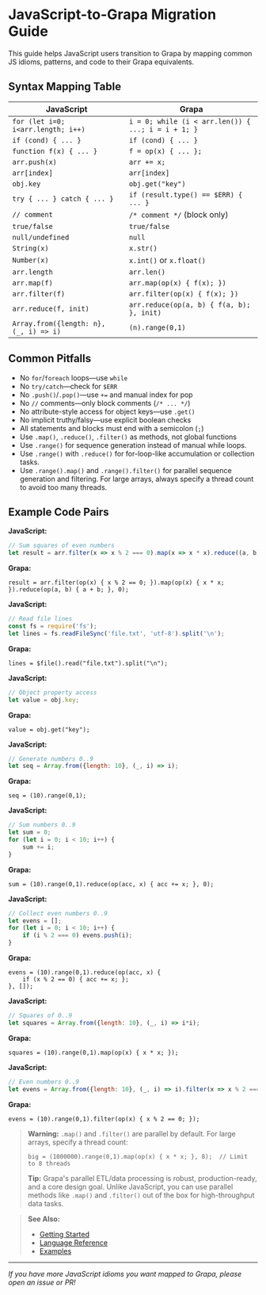 # JavaScript-to-Grapa Migration Guide

This guide helps JavaScript users transition to Grapa by mapping common JS idioms, patterns, and code to their Grapa equivalents.

## Syntax Mapping Table

| JavaScript | Grapa |
|------------|-------|
| `for (let i=0; i<arr.length; i++)` | `i = 0; while (i < arr.len()) { ...; i = i + 1; }` |
| `if (cond) { ... }` | `if (cond) { ... }` |
| `function f(x) { ... }` | `f = op(x) { ... };` |
| `arr.push(x)` | `arr += x;` |
| `arr[index]` | `arr[index]` |
| `obj.key` | `obj.get("key")` |
| `try { ... } catch { ... }` | `if (result.type() == $ERR) { ... }` |
| `// comment` | `/* comment */` (block only) |
| `true/false` | `true/false` |
| `null/undefined` | `null` |
| `String(x)` | `x.str()` |
| `Number(x)` | `x.int()` or `x.float()` |
| `arr.length` | `arr.len()` |
| `arr.map(f)` | `arr.map(op(x) { f(x); })` |
| `arr.filter(f)` | `arr.filter(op(x) { f(x); })` |
| `arr.reduce(f, init)` | `arr.reduce(op(a, b) { f(a, b); }, init)` |
| `Array.from({length: n}, (_, i) => i)` | `(n).range(0,1)` |

## Common Pitfalls
- No `for`/`foreach` loops—use `while`
- No `try/catch`—check for `$ERR`
- No `.push()`/`.pop()`—use `+=` and manual index for pop
- No `//` comments—only block comments (`/* ... */`)
- No attribute-style access for object keys—use `.get()`
- No implicit truthy/falsy—use explicit boolean checks
- All statements and blocks must end with a semicolon (`;`)
- Use `.map()`, `.reduce()`, `.filter()` as methods, not global functions
- Use `.range()` for sequence generation instead of manual while loops.
- Use `.range()` with `.reduce()` for for-loop-like accumulation or collection tasks.
- Use `.range().map()` and `.range().filter()` for parallel sequence generation and filtering. For large arrays, always specify a thread count to avoid too many threads.

## Example Code Pairs

**JavaScript:**
```js
// Sum squares of even numbers
let result = arr.filter(x => x % 2 === 0).map(x => x * x).reduce((a, b) => a + b, 0);
```
**Grapa:**
```grapa
result = arr.filter(op(x) { x % 2 == 0; }).map(op(x) { x * x; }).reduce(op(a, b) { a + b; }, 0);
```

**JavaScript:**
```js
// Read file lines
const fs = require('fs');
let lines = fs.readFileSync('file.txt', 'utf-8').split('\n');
```
**Grapa:**
```grapa
lines = $file().read("file.txt").split("\n");
```

**JavaScript:**
```js
// Object property access
let value = obj.key;
```
**Grapa:**
```grapa
value = obj.get("key");
```

**JavaScript:**
```js
// Generate numbers 0..9
let seq = Array.from({length: 10}, (_, i) => i);
```
**Grapa:**
```grapa
seq = (10).range(0,1);
```

**JavaScript:**
```js
// Sum numbers 0..9
let sum = 0;
for (let i = 0; i < 10; i++) {
    sum += i;
}
```
**Grapa:**
```grapa
sum = (10).range(0,1).reduce(op(acc, x) { acc += x; }, 0);
```

**JavaScript:**
```js
// Collect even numbers 0..9
let evens = [];
for (let i = 0; i < 10; i++) {
    if (i % 2 === 0) evens.push(i);
}
```
**Grapa:**
```grapa
evens = (10).range(0,1).reduce(op(acc, x) {
    if (x % 2 == 0) { acc += x; };
}, []);
```

**JavaScript:**
```js
// Squares of 0..9
let squares = Array.from({length: 10}, (_, i) => i*i);
```
**Grapa:**
```grapa
squares = (10).range(0,1).map(op(x) { x * x; });
```

**JavaScript:**
```js
// Even numbers 0..9
let evens = Array.from({length: 10}, (_, i) => i).filter(x => x % 2 === 0);
```
**Grapa:**
```grapa
evens = (10).range(0,1).filter(op(x) { x % 2 == 0; });
```

> **Warning:** `.map()` and `.filter()` are parallel by default. For large arrays, specify a thread count:
> ```grapa
> big = (1000000).range(0,1).map(op(x) { x * x; }, 8);  // Limit to 8 threads
> ```
> **Tip:** Grapa's parallel ETL/data processing is robust, production-ready, and a core design goal. Unlike JavaScript, you can use parallel methods like `.map()` and `.filter()` out of the box for high-throughput data tasks.

> **See Also:**
> - [Getting Started](GETTING_STARTED.md)
> - [Language Reference](FUNCTION_QUICK_REFERENCE.md)
> - [Examples](EXAMPLES.md)

---

*If you have more JavaScript idioms you want mapped to Grapa, please open an issue or PR!* 